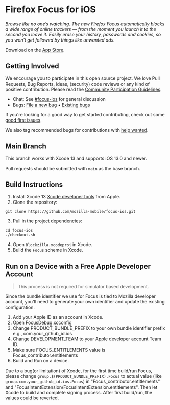 # Firefox Focus for iOS

_Browse like no one’s watching. The new Firefox Focus automatically blocks a wide range of online trackers — from the moment you launch it to the second you leave it. Easily erase your history, passwords and cookies, so you won’t get followed by things like unwanted ads._

Download on the [App Store](https://itunes.apple.com/app/id1055677337).

Getting Involved
----------------

We encourage you to participate in this open source project. We love Pull Requests, Bug Reports, ideas, (security) code reviews or any kind of positive contribution. Please read the [Community Participation Guidelines](https://www.mozilla.org/en-US/about/governance/policies/participation/).

* Chat:           See [#focus-ios](https://chat.mozilla.org/#/room/#focus-ios:mozilla.org) for general discussion
* Bugs:           [File a new bug](https://github.com/mozilla-mobile/focus-ios/issues/new) • [Existing bugs](https://github.com/mozilla-mobile/focus-ios/issues)

If you're looking for a good way to get started contributing, check out some [good first issues](https://github.com/mozilla-mobile/focus-ios/issues?q=is%3Aopen+is%3Aissue+label%3A%22good+first+issue%22).

We also tag recommended bugs for contributions with [help wanted](https://github.com/mozilla-mobile/focus-ios/issues?q=is%3Aopen+is%3Aissue+label%3A%22help+wanted%22).

Main Branch
----------------

This branch works with Xcode 13 and supports iOS 13.0 and newer.

Pull requests should be submitted with `main` as the base branch.

Build Instructions
------------------

1. Install Xcode 13 [Xcode developer tools](https://developer.apple.com/xcode/downloads/) from Apple.
2. Clone the repository:

  ```shell
  git clone https://github.com/mozilla-mobile/focus-ios.git
  ```

3. Pull in the project dependencies:

  ```shell
  cd focus-ios
  ./checkout.sh
  ```

4. Open `Blockzilla.xcodeproj` in Xcode.
5. Build the `Focus` scheme in Xcode.

Run on a Device with a Free Apple Developer Account
---------------

> This process is not required for simulator based development.

Since the bundle identifier we use for Focus is tied to Mozilla developer account, you'll need to generate your own identifier and update the existing configuration.

1. Add your Apple ID as an account in Xcode.
2. Open FocusDebug.xcconfig
3. Change PRODUCT_BUNDLE_PREFIX to your own bundle identifier prefix e.g., com.your_github_id.ios
4. Change DEVELOPMENT_TEAM to your Apple developer account Team ID.
5. Make sure FOCUS_ENTITLEMENTS value is Focus_contributor.entitlements
6. Build and Run on a device.

Due to a bug(or limitation) of Xcode, for the first time build/run Focus, please change `group.$(PRODUCT_BUNDLE_PREFIX).Focus` to actual value (like `group.com.your_github_id.ios.Focus`) in "Focus_contributor.entitlements" and "FocusIntentExtension/FocusIntentExtension.entitlements". Then let Xcode to build and complete signing process. After first build/run, the values could be reverted.

